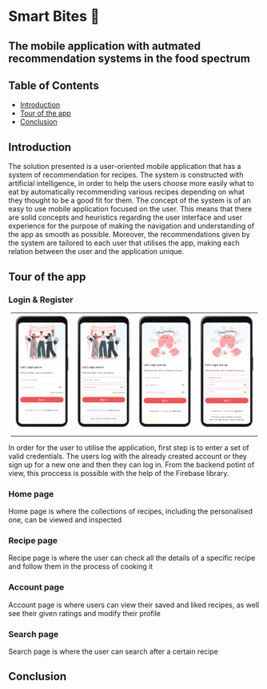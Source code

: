 # Smart Bites 🥧
## The mobile application with autmated recommendation systems in the food spectrum

## Table of Contents
* [Introduction](#introduction)
* [Tour of the app](#tour-of-the-app)
* [Conclusion](#conclusion)

## Introduction
The solution presented is a user-oriented mobile application that has a system of recommendation for recipes. The system is constructed with artificial intelligence, in order to help the users choose more easily what to eat by automatically recommending various recipes depending on what they thought to be a good fit for them.
The concept of the system is of an easy to use mobile application focused on the user. This means that there are solid concepts and heuristics regarding the user interface and user experience for the purpose of making the navigation and understanding of the app as smooth as possible. Moreover, the recommendations given by the system are tailored to each user that utilises the app, making each relation between the user and the application unique.

## Tour of the app

### Login & Register
<table style="margin-left:auto;margin-right:auto;width:98%">
  <tr>
   <td> <img src="./mockups/Log in.png" style="height:50%;width:250px"> </td>
   <td> <img src="./mockups/Log in Error.png" style="height:50%;width:250px"> </td>
   <td> <img src="./mockups/Sign Up.png" style="height:50%;width:250px"> </td>
   <td> <img src="./mockups/Sign Up_Error.png" style="height:50%;width:250px"> </td>
 </tr> 
</table>

In order for the user to utilise the application, first step is to enter a set of valid credentials. The users log with the already created account or they sign up for a new one and then they can log in. From the backend potint of view, this proccess is possible with the help of the Firebase library.

### Home page

Home page is where the collections of recipes, including the personalised one, can be viewed and inspected

### Recipe page

Recipe page is where the user can check all the details of a specific recipe and follow them in the process of cooking it


### Account page

Account page is where users can view their saved and liked recipes, as well see their given ratings and modify their profile

### Search page

Search page is where the user can search after a certain recipe

## Conclusion
